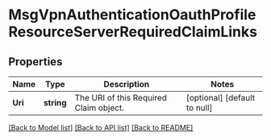 # MsgVpnAuthenticationOauthProfileResourceServerRequiredClaimLinks

## Properties
Name | Type | Description | Notes
------------ | ------------- | ------------- | -------------
**Uri** | **string** | The URI of this Required Claim object. | [optional] [default to null]

[[Back to Model list]](../README.md#documentation-for-models) [[Back to API list]](../README.md#documentation-for-api-endpoints) [[Back to README]](../README.md)

